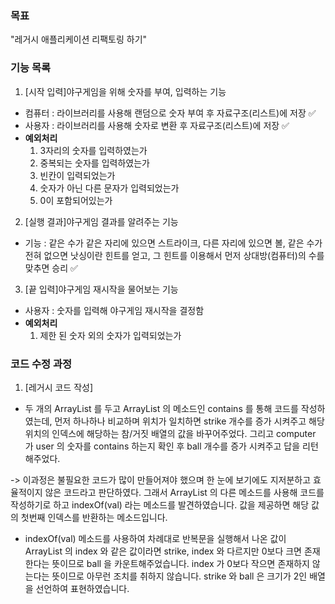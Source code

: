 ### 목표
"레거시 애플리케이션 리팩토링 하기"

### 기능 목록
1. [시작 입력]야구게임을 위해 숫자를 부여, 입력하는 기능
- 컴퓨터 : 라이브러리를 사용해 랜덤으로 숫자 부여 후 자료구조(리스트)에 저장 ✅
- 사용자 : 라이브러리를 사용해 숫자로 변환 후 자료구조(리스트)에 저장 ✅
- **예외처리**
    1. 3자리의 숫자를 입력하였는가
    2. 중복되는 숫자를 입력하였는가
    3. 빈칸이 입력되었는가
    4. 숫자가 아닌 다른 문자가 입력되었는가
    5. 0이 포함되어있는가

2. [실행 결과]야구게임 결과를 알려주는 기능
- 기능 : 같은 수가 같은 자리에 있으면 스트라이크, 다른 자리에 있으면 볼, 같은 수가 전혀 없으면 낫싱이란 힌트를 얻고, 
그 힌트를 이용해서 먼저 상대방(컴퓨터)의 수를 맞추면 승리 ✅

3. [끝 입력]야구게임 재시작을 물어보는 기능
- 사용자 : 숫자를 입력해 야구게임 재시작을 결정함 
- **예외처리**
  1. 제한 된 숫자 외의 숫자가 입력되었는가

### 코드 수정 과정
1. [레거시 코드 작성]
- 두 개의 ArrayList 를 두고 ArrayList 의 메소드인 contains 를 통해 코드를 작성하였는데, 먼저 하나하나 비교하며 위치가 일치하면 strike 개수를 증가
시켜주고 해당 위치의 인덱스에 해당하는 참/거짓 배열의 값을 바꾸어주었다. 그리고 computer 가 user 의 숫자를 contains 하는지 확인 후 ball 개수를 증가
시켜주고 답을 리턴해주었다.

-> 이과정은 불필요한 코드가 많이 만들어져야 했으며 한 눈에 보기에도 지저분하고 효율적이지 않은 코드라고 판단하였다. 그래서 ArrayList 의 다른 메소드를 사용해
코드를 작성하기로 하고 indexOf(val) 라는 메소드를 발견하였습니다. 값을 제공하면 해당 값의 첫번째 인덱스를 반환하는 메소드입니다.

- indexOf(val) 메소드를 사용하여 차례대로 반복문을 실행해서 나온 값이 ArrayList 의 index 와 같은 값이라면 strike, index 와 다르지만 0보다 크면
존재한다는 뜻이므로 ball 을 카운트해주었습니다. index 가 0보다 작으면 존재하지 않는다는 뜻이므로 아무런 조치를 취하지 않습니다. 
strike 와 ball 은 크기가 2인 배열을 선언하여 표현하였습니다.